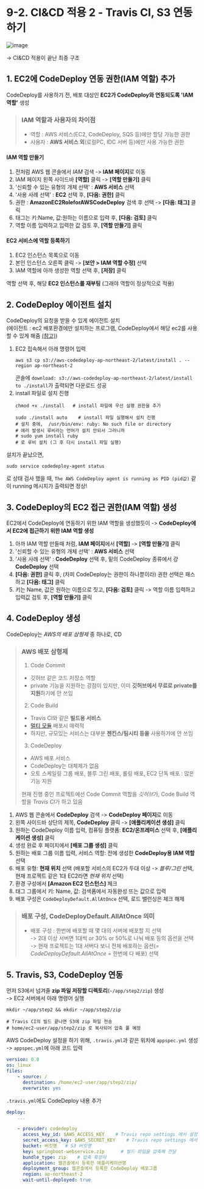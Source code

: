 # 9-2. CI&CD 적용 2 - Travis CI, S3 연동하기

![image](https://user-images.githubusercontent.com/48408417/111033906-ac6fe400-8456-11eb-9672-6e59fef14bf0.png)  

-> CI&CD 적용이 끝난 최종 구조

## 1. EC2에 CodeDeploy 연동 권한(IAM 역할) 추가 

CodeDeploy를 사용하기 전, 배포 대상인 **EC2가 CodeDeploy와 연동되도록 'IAM 역할'** 생성

> ### IAM 역할과 사용자의 차이점
>
> - 역할 : AWS 서비스(EC2, CodeDeploy, SQS 등)에만 할당 가능한 권한
> - 사용자 : **AWS 서비스 외**(로컬PC, IDC 서버 등)에만 사용 가능한 권한

#### IAM 역할 만들기

1. 전처럼 AWS 웹 콘솔에서 *IAM* 검색 -> **IAM 페이지**로 이동
2. IAM 페이지 왼쪽 사이드바 **[역할]** 클릭 -> **[역할 만들기]** 클릭
3. '신뢰할 수 있는 유형의 개체 선택' : **AWS 서비스** 선택
4. '사용 사례 선택' : **EC2** 선택 후, **[다음: 권한]** 클릭
5. 권한 : **AmazonEC2RoleforAWSCodeDeploy** 검색 후 선택 -> **[다음: 태그]** 클릭
6. 태그는 키:Name, 값:원하는 이름으로 입력 후, **[다음: 검토]** 클릭
7. 역할 이름 입력하고 입력한 값 검토 후, **[역할 만들기]** 클릭

#### EC2 서비스에 역할 등록하기

1. EC2 인스턴스 목록으로 이동
2. 본인 인스턴스 오른쪽 클릭 -> **[보안 > IAM 역할 수정]** 선택
3. IAM 역할에 아까 생성한 역할 선택 후, **[저장]** 클릭

역할 선택 후, 해당 **EC2 인스턴스를 재부팅** (그래야 역할이 정상적으로 적용)  


## 2. CodeDeploy 에이전트 설치

CodeDeploy의 요청을 받을 수 있게 에이전트 설치    
(에이전트 : ec2 배포환경에만 설치하는 프로그램, CodeDeploy에서 해당 ec2를 사용할 수 있게 해줌 [(참고)](https://galid1.tistory.com/745))

1. EC2 접속해서 아래 명령어 입력
    ```shell script
    aws s3 cp s3://aws-codedeploy-ap-northeast-2/latest/install . --region ap-northeast-2
    ```
    콘솔에 ```download: s3://aws-codedeploy-ap-northeast-2/latest/install to ./install```가 출력되면 다운로드 성공
2. install 파일로 설치 진행
    ```shell script
    chmod +x ./install   # install 파일에 우선 실행 권한을 추가
    
    sudo ./install auto    # install 파일 실행해서 설치 진행
    # 설치 중에,  /usr/bin/env: ruby: No such file or directory
    # 에러 발생시 루비라는 언어가 설치 안되서 그러니까
    # sudo yum install ruby
    # 로 루비 설치 (그 후 다시 install 파일 실행)
    ```

설치가 끝났으면,  
```shell script
sudo service codedeploy-agent status
```
로 상태 검사 했을 때, ```The AWS CodeDeploy agent is running as PID (pid값)``` 같이 running 메시지가 출력되면 정상!


## 3. CodeDeploy의 EC2 접근 권한(IAM 역할) 생성 

EC2에서 CodeDeploy에 연동하기 위한 IAM 역할을 생성했듯이 -> **CodeDeploy에서 EC2에 접근하기 위한 IAM 역할 생성**  

1. 아까 IAM 역할 만들때 처럼, **IAM 페이지**에서 **[역할]** -> **[역할 만들기]** 클릭
2. '신뢰할 수 있는 유형의 개체 선택' : **AWS 서비스** 선택
3. '사용 사례 선택' : **CodeDeploy** 선택 후, 밑의 CodeDeploy 종류에서 걍 **CodeDeploy** 선택
4. **[다음: 권한]** 클릭 후, (차피 CodeDeploy는 권한이 하나뿐이라) 권한 선택은 패스하고 **[다음: 태그]** 클릭
5. 키는 Name, 값은 원하는 이름으로 짓고, **[다음: 검토]** 클릭 -> 역할 이름 입력하고 입력값 검토 후, **[역할 만들기]** 클릭


## 4. CodeDeploy 생성

CodeDeploy는 *AWS의 배포 삼형제* 중 하나로, CD

> ### AWS 배포 삼형제
> 
> 1. Code Commit 
>   - 깃허브 같은 코드 저장소 역할
>   - private 기능을 지원하는 강점이 있지만, 이미 **깃허브에서 무료로 private를 지원**하기에 안 쓰임
> 2. Code Build
>   - Travis CI와 같은 **빌드용 서비스**
>   - [멀티 모듈](https://woowabros.github.io/study/2019/07/01/multi-module.html) 배포시 매력적
>   - 하지만, 규모있는 서비스는 대부분 **젠킨스/팀시티 등을** 사용하기에 안 쓰임
> 3. CodeDeploy
>   - AWS 배포 서비스
>   - CodeDeploy는 대체제가 없음
>   - 오토 스케일링 그룹 배포, 블루 그린 배포, 롤링 배포, EC2 단독 배포 : 많은 기능 지원
> 
> 현재 진행 중인 프로젝트에선 Code Commit 역할을 *깃허브*가, Code Build 역할을 *Travis CI*가 하고 있음  

1. AWS 웹 콘솔에서 **CodeDeploy** 검색 -> **CodeDeploy 페이지**로 이동
2. 왼쪽 사이드바 상단의 제목, **CodeDeploy** 클릭 -> **[애플리케이션 생성]** 클릭
3. 원하는 CodeDeploy 이름 입력, 컴퓨팅 플랫폼: **EC2/온프레미스** 선택 후, **[애플리케이션 생성]** 클릭 
4. 생성 완료 후 페이지에서 **[배포 그룹 생성]** 클릭
5. 원하는 배포 그룹 이름 입력, 서비스 역할: 전에 생성한 **CodeDeploy용 IAM 역할** 선택
6. 배포 유형: **현재 위치** 선택 (배포할 서비스의 EC2가 두대 이상 -> *블루/그린* 선택, 현재 프로젝트 같은 1대 EC2라면 *현재 위치* 선택)
7. 환경 구성에서 **[Amazon EC2 인스턴스]** 체크
8. 태그 그룹에서 키: Name, 값: 검색폼에서 자동완성 뜨는 값으로 입력
9. 배포 구성은 ```CodeDeployDefault.AllAtOnce``` 선택, 로드 밸런싱은 체크 해제

> ### 배포 구성, CodeDeployDefault.AllAtOnce 의미
>
> - 배포 구성 : 한번에 배포할 때 몇 대의 서버에 배포할 지 선택    
>   -> 2대 이상 서버면 1대씩 or 30% or 50%로 나눠 배포 등의 옵션을 선택  
>   -> 현재 프로젝트는 1대 서버다 보니 전체 배포하는 옵션(= *CodeDeployDefault.AllAtOnce* = 한번에 다 배포) 선택  


## 5. Travis, S3, CodeDeploy 연동

먼저 S3에서 넘겨줄 **zip 파일 저장할 디렉토리**(```~/app/step2/zip```) 생성  
-> EC2 서버에서 아래 명령어 실행
```shell script
mkdir ~/app/step2 && mkdir ~/app/step2/zip

# Travis CI의 빌드 끝나면 S3에 zip 파일 전송 
# home/ec2-user/app/step2/zip 로 복사되어 압축 풀 예정 
```

AWS CodeDeploy 설정을 하기 위해, ```.travis.yml```과 같은 위치에 ```appspec.yml``` 생성  
-> ```appspec.yml```에 아래 코드 입력
```yaml
version: 0.0
os: linux
files:
    - source: /
      destination: /home/ec2-user/app/step2/zip/
      overwrite: yes
```

```.travis.yml```에도 CodeDeploy 내용 추가
```yaml
deploy:
    ...

    - provider: codedeploy
      access_key_id: $AWS_ACCESS_KEY    # Travis repo settings 에서 설정한 값
      secret_access_key: $AWS_SECRET_KEY    # Travis repo settings 에서 설정한 값
      bucket: 버킷명   # S3 버킷명
      key: springboot-webservice.zip      # 빌드 파일을 압축해 전달
      bundle_type: zip    # 압축 확장자
      application: 웹콘솔에서 등록한 애플리케이션명
      deployment_group: 웹콘솔에서 등록한 CodeDeploy 배포그룹
      region: ap-northeast-2
      wait-until-deployed: true
```
